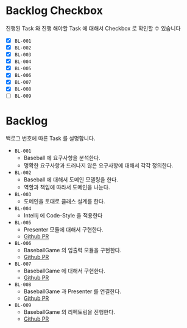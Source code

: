 # Backlog Checkbox

진행된 Task 와 진행 해야할 Task 에 대해서 Checkbox 로 확인할 수 있습니다

- [x] `BL-001`
- [x] `BL-002`
- [x] `BL-003`
- [x] `BL-004`
- [x] `BL-005`
- [x] `BL-006`
- [x] `BL-007`
- [x] `BL-008`
- [ ] `BL-009`

# Backlog

백로그 번호에 따른 Task 를 설명합니다.

- `BL-001`
  - Baseball 에 요구사항을 분석한다.
  - 명확한 요구사항과 드러나지 않은 요구사항에 대해서 각각 정의한다.
- `BL-002`
  - Baseball 에 대해서 도메인 모델링을 한다.
  - 역할과 책임에 따라서 도메인을 나눈다.
- `BL-003`
  - 도메인을 토대로 클래스 설계를 한다.
- `BL-004`
  - Intellij 에 Code-Style 을 적용한다
- `BL-005`
  - Presenter 모듈에 대해서 구현한다.
  - [Github PR](https://github.com/dhslrl321/java-baseball-precourse/pull/1)
- `BL-006`
  - BaseballGame 의 입출력 모듈을 구현한다.
  - [Github PR](https://github.com/dhslrl321/java-baseball-precourse/pull/3)
- `BL-007`
  - BaseballGame 에 대해서 구현한다.
  - [Github PR](https://github.com/dhslrl321/java-baseball-precourse/pull/4)
- `BL-008`
  - BaseballGame 과 Presenter 를 연결한다.
  - [Github PR](https://github.com/dhslrl321/java-baseball-precourse/pull/5)
- `BL-009`
  - BaseballGame 의 리펙토링을 진행한다.
  - [Github PR](https://github.com/dhslrl321/java-baseball-precourse/pull/6)
